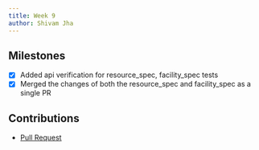 ```yaml
---
title: Week 9
author: Shivam Jha
---
```


## Milestones
- [x] Added api verification for resource_spec, facility_spec tests
- [x] Merged the changes of both the resource_spec and facility_spec as a single PR

## Contributions
- [Pull Request](https://github.com/coronasafe/care_fe/pull/6106)
